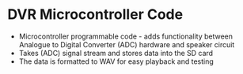 # DVR Microcontroller Code

- Microcontroller programmable code - adds functionality between Analogue to Digital Converter (ADC) hardware and speaker circuit
- Takes (ADC) signal stream and stores data into the SD card
- The data is formatted to WAV for easy playback and testing
